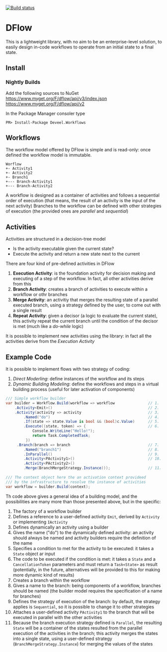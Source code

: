 [![Build status](https://ci.appveyor.com/api/projects/status/7rqkmoa5ij5hm2an?svg=true)](https://ci.appveyor.com/project/Deveel/dflow)

# DFlow

This is a lightweight library, with no aim to be an enterprise-level solution, to easily design in-code workflows to operate from an initial state to a final state.

## Install

### Nightly Builds

Add the following sources to NuGet
https://www.myget.org/F/dflow/api/v3/index.json
https://www.myget.org/F/dflow/api/v2

In the Package Manager consoler type

```
PM> Install-Package Deveel.Workflows
```

## Workflows

The workflow model offered by DFlow is simple and is read-only: once defined the workflow model is immutable.

```
Worflow
+- Activity1
+- Activity2
+- Branch1
+--- Branch-Activity1
+--- Branch-Activity2
```

A workflow is designed as a container of activities and follows a sequential order of execution (that means, the result of an activity is the input of the next activity)
Branches to the workflow can be defined with other strategies of execution (the provided ones are _parallel_ and _sequential_)

## Activities

Activities are structured in a decision-tree model

* Is the activity executable given the current state?
* Execute the activity and return a new state next to the current

There are four kind of pre-defined activities in DFlow

1. **Execution Activity**: is the foundation activity for decision making and executing of a step of the workflow. In fact, all other activities derive from this
2. **Branch Activity**: creates a branch of activities to execute within a workflow or othr branches
3. **Merge Activity**: an activitiy that merges the resulting state of a parallel executed branch, using a strategy defined by the user, to come out with a single result
4. **Repeat Activity**: given a decisor (a logic to evaluate the current state), this activity repeat the current branch until the condition of the decisor is met (much like a _do-while_ logic)

It is possible to implement new activities using the library: in fact all the activities derive from the _Execution Activity_

## Example Code

It is possible to implement flows with two strategy of coding:

1. _Direct Moderling_: define instances of the workflow and its steps
2. _Dynamic Building Modeling_: define the workflows and steps in a virtual building process (useful for later activation of components)

``` csharp
/// Simple workflow builder
var builder = Workflow.Build(workflow => workflow               // 1.
    .Activity<Emit>()                                           // 2.
    .Activity(activity => activity                              // 3.
        .Named("do")                                            // 4.
        .If(state => state.Value is bool && (bool)c.Value)      // 5.
        .Execute((state, token) => {                            // 6.
            Console.WriteLine("Hello!"); 
            return Task.CompletedTask;
         })
     .Branch(branch => branch                                   // 7.
        .Named("branch1")                                       // 8.
        .InParallel()                                           // 9.
        .Activity<PActivity1>()                                 // 10.
        .Activity<PActivity2>()
        .Merge(BranchMergeStrategy.Instance)));                 // 11.
        
/// The context object here the an activation context provideed 
/// by the infrastructure to resolve the instance of activities
var workflow = builder.Build(context);
```

Th code above gives a general idea of a building model, and the possibilities are many more than those presented above, but in the specific:

1. The factory of a workflow builder
2. Defines a reference to a user-defined activity `Emit`, derived by `Activity` or implementing `IActivity`
3. Defines dynamically an activity using a builder
4. Gives the name ("do") to the dynamically defined activity: an activity should always be named and activity builders require the definition of the name
5. Specifies a condition to met for the activity to be executed: it takes a `State` object ar input
6. The code to be executed if the condition is met: it takes a `State` and a `CancellationToken` parameters and must return a `Task<State>` as result (potentially, in the future, alternatives will be provided to this for making more dynamic kind of results)
7. Creates a branch within the workflow
8. Gives a name to the branch: being components of a workflow, branches should be named (the builder model requires the specification of a name for branches)
9. Defines the strategy of execution of the branch: by default, the strategy applies is `Sequential`, so it is possible to change it to other strategies
10. Attaches a user-defined activity `PActivity1` to the branch that will be executed in parallel with the other activities
11. Because the branch execution strategy defined is `Parallel`, the resulting `State` will be a container of the states resulted from the parallel execution of the activities in the branch; this activity merges the states into a single state, using a user-defined strategy (`BranchMergeStrategy.Instance`) for merging the values of the states

